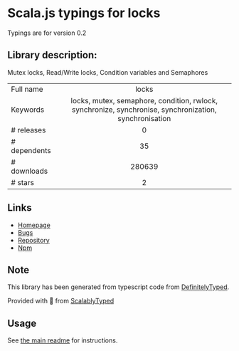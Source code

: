 
# Scala.js typings for locks

Typings are for version 0.2

## Library description:
Mutex locks, Read/Write locks, Condition variables and Semaphores

|                    |                 |
| ------------------ | :-------------: |
| Full name          | locks |
| Keywords           | locks, mutex, semaphore, condition, rwlock, synchronize, synchronise, synchronization, synchronisation |
| # releases         | 0 |
| # dependents       | 35 |
| # downloads        | 280639 |
| # stars            | 2 |

## Links
- [Homepage](https://github.com/Wizcorp/locks#readme)
- [Bugs](https://github.com/Wizcorp/locks/issues)
- [Repository](https://github.com/Wizcorp/locks)
- [Npm](https://www.npmjs.com/package/locks)
    


## Note
This library has been generated from typescript code from [DefinitelyTyped](https://definitelytyped.org).

Provided with :purple_heart: from [ScalablyTyped](https://github.com/oyvindberg/ScalablyTyped)

## Usage
See [the main readme](../../readme.md) for instructions.


